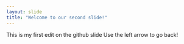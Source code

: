 ```yaml
---
layout: slide
title: "Welcome to our second slide!"
---
```

This is my first edit on the github slide
Use the left arrow to go back!
